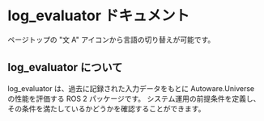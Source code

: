 # log_evaluator ドキュメント

ページトップの "文 A" アイコンから言語の切り替えが可能です。

## log_evaluator について

log_evaluator は、過去に記録された入力データをもとに Autoware.Universe の性能を評価する ROS 2 パッケージです。
システム運用の前提条件を定義し、その条件を満たしているかどうかを確認することができます。
